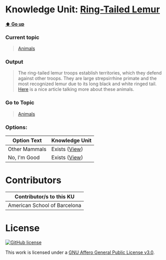 # Knowledge Unit: [Ring-Tailed Lemur](../../knowledge_units/animals/ring-tailed-lemur.md)

#### [:arrow_up: Go up](../../topics/animals.md)
### Current topic
> [Animals](../../topics/animals.md)
### Output
> The ring-tailed lemur troops establish territories, which they defend against other troops. They are large strepsirrhine primate and the most recognized lemur due to its long black and white ringed tail. [Here](http://pin.primate.wisc.edu/factsheets/entry/ring-tailed_lemur) is a nice article talking more about these animals.
### Go to Topic
> [Animals](../../topics/animals.md)

### Options: 

| Option Text | Knowledge Unit |
| - | - |  
| Other Mammals  |  Exists ([View](../../knowledge_units/animals/other-mammals.md))  |  
| No, I&#039;m Good  |  Exists ([View](../../knowledge_units/animals/no-im-good.md))  | 

# Contributors

| Contributor/s to this KU |
| - | 
| American School of Barcelona |

# License
[![GitHub license](https://img.shields.io/github/license/inbrainz/cerebro)](https://github.com/inbrainz/cerebro/blob/master/LICENSE)

This work is licensed under a [GNU Affero General Public License v3.0](https://www.gnu.org/licenses/agpl-3.0.txt).